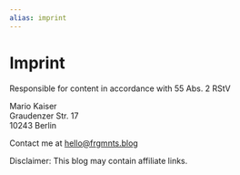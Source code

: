 ```yaml
---
alias: imprint
---
```


# Imprint

Responsible for content in accordance with 55 Abs. 2 RStV

Mario Kaiser<br>
Graudenzer Str. 17<br>
10243 Berlin

Contact me at [hello@frgmnts.blog](mailto:hello@frgmnts.blog)

Disclaimer: This blog may contain affiliate links.
